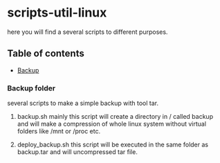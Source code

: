 # scripts-util-linux
here you will find a several scripts to different purposes.
&nbsp;

## Table of contents
* [Backup](#installation)
&nbsp;

### Backup folder
several scripts to make a simple backup with tool tar.
1. backup.sh 
mainly this script will create a directory in / called backup and will make a compression of whole linux system without virtual folders like 
/mnt or /proc etc.

2. deploy_backup.sh
this script will be executed in the same folder as backup.tar and will uncompressed tar file.
